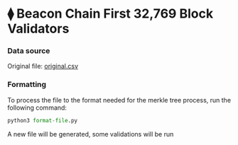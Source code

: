 # ⧫ Beacon Chain First 32,769 Block Validators

### Data source
Original file: [original.csv](original.csv)

### Formatting
To process the file to the format needed for the merkle tree process, run the following command:
```py
python3 format-file.py
```

A new file will be generated, some validations will be run
